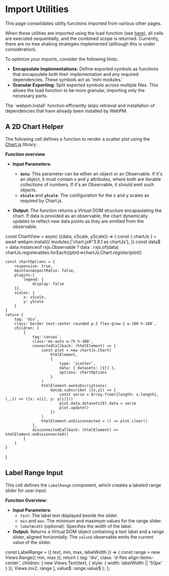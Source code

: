 #  Import Utilities

This page consolidates utility functions imported from various other pages.

When these utilities are imported using the load function 
(see [here](@nav/tutorials/notebook/import.from-another-notebook-page)), all cells are executed sequentially, 
and the combined scope is returned. 
Currently, there are no tree shaking strategies implemented (although this is under consideration).

To optimize your imports, consider the following hints:

*  **Encapsulate Implementations:** Define exported symbols as functions that encapsulate both their implementation and 
any required dependencies. These symbols act as 'mini modules.'
*  **Granular Exporting:** Split exported symbols across multiple files. This allows the load function to be more
granular, importing only the necessary parts.

<note level="hint">
The `webpm.install` function efficiently skips retrieval and installation of dependencies that have already been 
installed by WebPM.
</note>

## A 2D Chart Helper

The following cell defines a function to render a scatter plot using the
<a target='_blank' href="https://www.chartjs.org/">Chart.js</a> library.

**Function overview**

*  **Input Parameters:**
    *  **`data`**: This parameter can be either an object or an Observable. 
       If it's an object, it must contain x and y attributes, where both are iterable collections of numbers. 
       If it's an Observable, it should emit such objects. 
    *  **`xScale`** and **`yScale`**: The configuration for the x and y scales as required by Chart.js.

*  **Output:** The function returns a Virtual DOM structure encapsulating the chart. 
   If data is provided as an observable, the chart dynamically updates to reflect new data points as they are emitted 
   from the observable.

<js-cell>
const ChartView = async ({data, xScale, yScale}) => {
    const { chartJs } = await webpm.install({
        modules:['chart.js#^3.9.1 as chartJs'],
    })
    const data$ = data instanceof rxjs.Observable ? data : rxjs.of(data)
    chartJs.registerables.forEach((plot)=>chartJs.Chart.register(plot))
    
    const chartOptions = {
        responsive: true,
        maintainAspectRatio: false,
        plugins:{
            legend: {
                display: false
        }},
        scales: { 
            x: xScale,
            y: yScale
        }
    }
    return {
        tag: 'div',
        class:`border text-center rounded p-2 flex-grow-1 w-100 h-100`,
        children: [
            {
                tag:'canvas',
                class:'mx-auto w-75 h-100',
                connectedCallback: (htmlElement) => {
                    const plot = new chartJs.Chart(
                        htmlElement, 
                        { 
                            type: 'scatter',
                            data: { datasets: [{}] },
                            options: chartOptions
                        }
                    )
                    htmlElement.ownSubscriptions(
                        data$.subscribe( ({x,y}) => {
                            const serie = Array.from({length: x.length}, (_,i) => ({x: x[i], y: y[i]}))
                            plot.data.datasets[0].data = serie
                            plot.update()
                        })
                    )
                    htmlElement.onDisconnected = () => plot.clear()
                },
                disconnectedCallback: (htmlElement) =>  htmlElement.onDisconnected()
            }
        ]
    }
}
</js-cell>

## Label Range Input

This cell defines the `LabelRange` component, which creates a labeled range slider for user input.

**Function Overview:**
- **Input Parameters:**
   - `text`: The label text displayed beside the slider.
   - `min` and `max`: The minimum and maximum values for the range slider.
   - `labelWidth` (optional): Specifies the width of the label.
- **Output:** Returns a Virtual DOM object containing a text label and a range slider, aligned horizontally. The `value$` observable emits the current value of the slider.

<js-cell>
const LabelRange = ({ text, min, max, labelWidth }) => {
    const range = new Views.Range({ min, max });
    return {
        tag: 'div',
        class: 'd-flex align-items-center',
        children: [
            new Views.Text(text, { style: { width: labelWidth || '50px' } }),
            Views.mx2,
            range
        ],
        value$: range.value$
    };
};
</js-cell>
